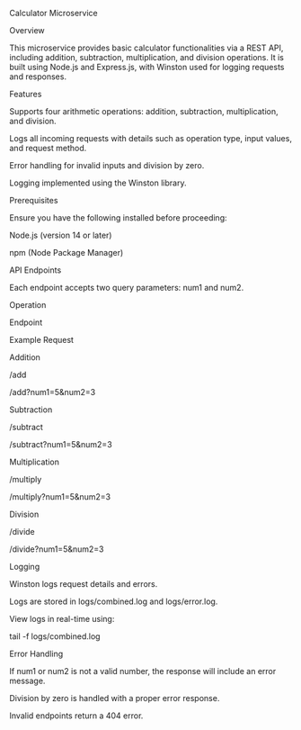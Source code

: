 Calculator Microservice

Overview

This microservice provides basic calculator functionalities via a REST API, including addition, subtraction, multiplication, and division operations. It is built using Node.js and Express.js, with Winston used for logging requests and responses.

Features

Supports four arithmetic operations: addition, subtraction, multiplication, and division.

Logs all incoming requests with details such as operation type, input values, and request method.

Error handling for invalid inputs and division by zero.

Logging implemented using the Winston library.

Prerequisites

Ensure you have the following installed before proceeding:

Node.js (version 14 or later)

npm (Node Package Manager)

API Endpoints

Each endpoint accepts two query parameters: num1 and num2.

Operation

Endpoint

Example Request

Addition

/add

/add?num1=5&num2=3

Subtraction

/subtract

/subtract?num1=5&num2=3

Multiplication

/multiply

/multiply?num1=5&num2=3

Division

/divide

/divide?num1=5&num2=3

Logging

Winston logs request details and errors.

Logs are stored in logs/combined.log and logs/error.log.

View logs in real-time using:

tail -f logs/combined.log

Error Handling

If num1 or num2 is not a valid number, the response will include an error message.

Division by zero is handled with a proper error response.

Invalid endpoints return a 404 error.
